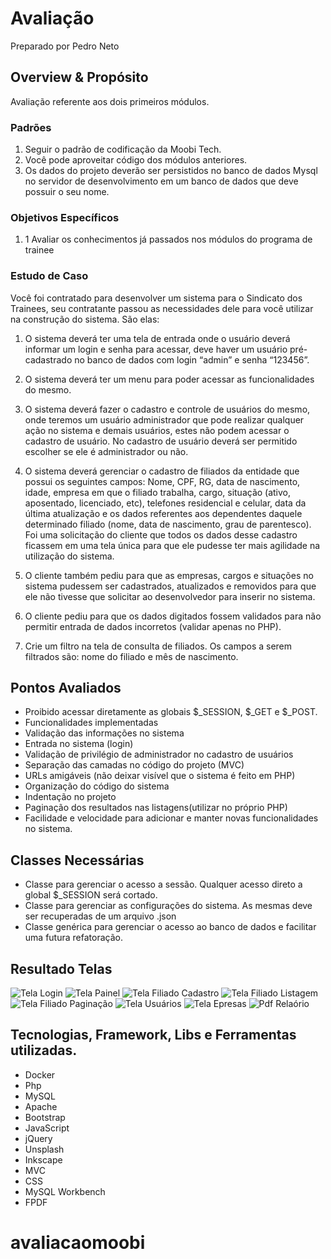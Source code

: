 # Avaliação

Preparado por Pedro Neto
## Overview & Propósito
Avaliação referente aos dois primeiros módulos.

### Padrões
1. Seguir o padrão de codificação da Moobi Tech.
2. Você pode aproveitar código dos módulos anteriores.
3. Os dados do projeto deverão ser persistidos no banco de dados Mysql no servidor de desenvolvimento em um banco de dados que deve possuir o seu nome.
### Objetivos Específicos
1. 1 Avaliar os conhecimentos já passados nos módulos do programa de trainee

### Estudo de Caso
Você foi contratado para desenvolver um sistema para o Sindicato dos Trainees, seu contratante passou as necessidades dele para você utilizar na construção do sistema.  São elas:

1. O sistema deverá ter uma tela de entrada onde o usuário deverá informar um login e senha para acessar, deve haver um usuário pré-cadastrado no banco de dados com login “admin” e senha “123456”.

2. O sistema deverá ter um menu para poder acessar as funcionalidades do mesmo.

3. O sistema deverá fazer o cadastro e controle de usuários do mesmo, onde teremos um usuário administrador que pode realizar qualquer ação no sistema e demais usuários, estes não podem acessar o cadastro de usuário. No cadastro de usuário deverá ser permitido escolher se ele é administrador ou não.

4. O sistema deverá gerenciar o cadastro de filiados da entidade que possui os seguintes campos: Nome, CPF, RG, data de nascimento, idade, empresa em que o filiado trabalha, cargo, situação (ativo, aposentado, licenciado, etc), telefones residencial e celular, data da última atualização e os dados referentes aos dependentes daquele determinado filiado (nome, data de nascimento, grau de parentesco). Foi uma solicitação do cliente que todos os dados desse cadastro ficassem em uma tela única para que ele pudesse ter mais agilidade na utilização do sistema.

5. O cliente também pediu para que as empresas, cargos e situações no sistema pudessem ser cadastrados, atualizados e removidos para que ele não tivesse que solicitar ao desenvolvedor para inserir no sistema.

6. O cliente pediu para que os dados digitados fossem validados para não permitir entrada de dados incorretos (validar apenas no PHP).

7. Crie um filtro na tela de consulta de filiados. Os campos a serem filtrados são: nome do filiado e mês de nascimento.

## Pontos Avaliados
*  Proibido acessar diretamente as globais $_SESSION, $_GET e $_POST.
*  Funcionalidades implementadas
*  Validação das informações no sistema
*  Entrada no sistema (login)
*  Validação de privilégio de administrador no cadastro de usuários
*  Separação das camadas no código do projeto (MVC)
*  URLs amigáveis (não deixar visível que o sistema é feito em PHP)
*  Organização do código do sistema
*  Indentação no projeto
*  Paginação dos resultados nas listagens(utilizar no próprio PHP)
*  Facilidade e velocidade para adicionar e manter novas funcionalidades no sistema.

## Classes Necessárias
* Classe para gerenciar o acesso a sessão. Qualquer acesso direto a global $_SESSION será cortado.
* Classe para gerenciar as configurações do sistema. As mesmas deve ser recuperadas de um arquivo .json
* Classe genérica para gerenciar o acesso ao banco de dados e facilitar uma futura refatoração.

## Resultado Telas
![Tela Login](./prints/1_login.png)
![Tela Painel](./prints/2_painel.png)
![Tela Filiado Cadastro](./prints/3_filiado.png)
![Tela Filiado Listagem](./prints/4_filiado.png)
![Tela Filiado Paginação](./prints/5_filiado.png)
![Tela Usuários](./prints/6_usuarios.png)
![Tela Epresas](./prints/7_empresas.png)
![Pdf Relaório](./prints/8_relatorio.png)

## Tecnologias, Framework, Libs e Ferramentas utilizadas.
- Docker
- Php
- MySQL
- Apache
- Bootstrap
- JavaScript
- jQuery
- Unsplash
- Inkscape
- MVC
- CSS
- MySQL Workbench
- FPDF
# avaliacaomoobi
